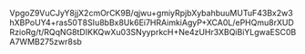 VpgoZ9VuCJyY8jjX2cmOrCK9B/qjwu+gmiyRpjbXybahbuuMUTuF43Bx2w3hXBPoUY4+ras50T8SIu8bBx8Uk6Ei7HRAimkiAgyP+XCA0L/ePHQmu8rXUDRzioRg/t/RQqNG8tDIKKQwXu03SNyyprkcH+Ne4zUHr3XBQiBiYLgwaESC0BA7WMB275zwr8sb
